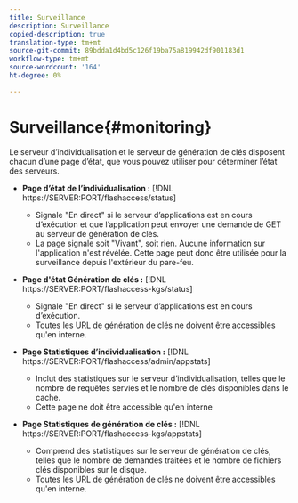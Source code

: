 ```yaml
---
title: Surveillance
description: Surveillance
copied-description: true
translation-type: tm+mt
source-git-commit: 89bdda1d4bd5c126f19ba75a819942df901183d1
workflow-type: tm+mt
source-wordcount: '164'
ht-degree: 0%

---
```



# Surveillance{#monitoring}

Le serveur d’individualisation et le serveur de génération de clés disposent chacun d’une page d’état, que vous pouvez utiliser pour déterminer l’état des serveurs.

* **Page d’état de l’individualisation :** [!DNL https://SERVER:PORT/flashaccess/status]

   * Signale &quot;En direct&quot; si le serveur d’applications est en cours d’exécution et que l’application peut envoyer une demande de GET au serveur de génération de clés.
   * La page signale soit &quot;Vivant&quot;, soit rien. Aucune information sur l&#39;application n&#39;est révélée. Cette page peut donc être utilisée pour la surveillance depuis l&#39;extérieur du pare-feu.

* **Page d&#39;état Génération de clés :** [!DNL https://SERVER:PORT/flashaccess-kgs/status]

   * Signale &quot;En direct&quot; si le serveur d’applications est en cours d’exécution.
   * Toutes les URL de génération de clés ne doivent être accessibles qu&#39;en interne.

* **Page Statistiques d’individualisation :** [!DNL https://SERVER:PORT/flashaccess/admin/appstats]

   * Inclut des statistiques sur le serveur d’individualisation, telles que le nombre de requêtes servies et le nombre de clés disponibles dans le cache.
   * Cette page ne doit être accessible qu&#39;en interne

* **Page Statistiques de génération de clés :** [!DNL https://SERVER:PORT/flashaccess-kgs/appstats]

   * Comprend des statistiques sur le serveur de génération de clés, telles que le nombre de demandes traitées et le nombre de fichiers clés disponibles sur le disque.
   * Toutes les URL de génération de clés ne doivent être accessibles qu&#39;en interne.

